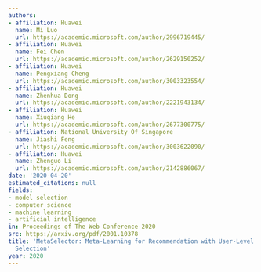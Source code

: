 ```yaml
---
authors:
- affiliation: Huawei
  name: Mi Luo
  url: https://academic.microsoft.com/author/2996719445/
- affiliation: Huawei
  name: Fei Chen
  url: https://academic.microsoft.com/author/2629150252/
- affiliation: Huawei
  name: Pengxiang Cheng
  url: https://academic.microsoft.com/author/3003323554/
- affiliation: Huawei
  name: Zhenhua Dong
  url: https://academic.microsoft.com/author/2221943134/
- affiliation: Huawei
  name: Xiuqiang He
  url: https://academic.microsoft.com/author/2677300775/
- affiliation: National University Of Singapore
  name: Jiashi Feng
  url: https://academic.microsoft.com/author/3003622090/
- affiliation: Huawei
  name: Zhenguo Li
  url: https://academic.microsoft.com/author/2142886067/
date: '2020-04-20'
estimated_citations: null
fields:
- model selection
- computer science
- machine learning
- artificial intelligence
in: Proceedings of The Web Conference 2020
src: https://arxiv.org/pdf/2001.10378
title: 'MetaSelector: Meta-Learning for Recommendation with User-Level Adaptive Model
  Selection'
year: 2020
---
```

